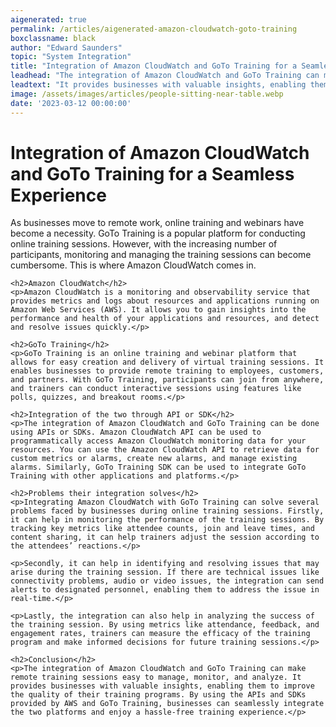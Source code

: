 ```yaml
---
aigenerated: true
permalink: /articles/aigenerated-amazon-cloudwatch-goto-training
boxclassname: black
author: "Edward Saunders"
topic: "System Integration"
title: "Integration of Amazon CloudWatch and GoTo Training for a Seamless Experience"
leadhead: "The integration of Amazon CloudWatch and GoTo Training can make remote training sessions easy to manage, monitor, and analyze"
leadtext: "It provides businesses with valuable insights, enabling them to improve the quality of their training programs. By using the APIs and SDKs provided by AWS and GoTo Training, businesses can seamlessly integrate the two platforms and enjoy a hassle-free training experience."
image: /assets/images/articles/people-sitting-near-table.webp
date: '2023-03-12 00:00:00'
---
```

<div class="arttext">	<h1>Integration of Amazon CloudWatch and GoTo Training for a Seamless Experience</h1>
	<p>As businesses move to remote work, online training and webinars have become a necessity. GoTo Training is a popular platform for conducting online training sessions. However, with the increasing number of participants, monitoring and managing the training sessions can become cumbersome. This is where Amazon CloudWatch comes in.</p>

	<h2>Amazon CloudWatch</h2>
	<p>Amazon CloudWatch is a monitoring and observability service that provides metrics and logs about resources and applications running on Amazon Web Services (AWS). It allows you to gain insights into the performance and health of your applications and resources, and detect and resolve issues quickly.</p>

	<h2>GoTo Training</h2>
	<p>GoTo Training is an online training and webinar platform that allows for easy creation and delivery of virtual training sessions. It enables businesses to provide remote training to employees, customers, and partners. With GoTo Training, participants can join from anywhere, and trainers can conduct interactive sessions using features like polls, quizzes, and breakout rooms.</p>

	<h2>Integration of the two through API or SDK</h2>
	<p>The integration of Amazon CloudWatch and GoTo Training can be done using APIs or SDKs. Amazon CloudWatch API can be used to programmatically access Amazon CloudWatch monitoring data for your resources. You can use the Amazon CloudWatch API to retrieve data for custom metrics or alarms, create new alarms, and manage existing alarms. Similarly, GoTo Training SDK can be used to integrate GoTo Training with other applications and platforms.</p>

	<h2>Problems their integration solves</h2>
	<p>Integrating Amazon CloudWatch with GoTo Training can solve several problems faced by businesses during online training sessions. Firstly, it can help in monitoring the performance of the training sessions. By tracking key metrics like attendee counts, join and leave times, and content sharing, it can help trainers adjust the session according to the attendees’ reactions.</p>

	<p>Secondly, it can help in identifying and resolving issues that may arise during the training session. If there are technical issues like connectivity problems, audio or video issues, the integration can send alerts to designated personnel, enabling them to address the issue in real-time.</p>

	<p>Lastly, the integration can also help in analyzing the success of the training session. By using metrics like attendance, feedback, and engagement rates, trainers can measure the efficacy of the training program and make informed decisions for future training sessions.</p>

	<h2>Conclusion</h2>
	<p>The integration of Amazon CloudWatch and GoTo Training can make remote training sessions easy to manage, monitor, and analyze. It provides businesses with valuable insights, enabling them to improve the quality of their training programs. By using the APIs and SDKs provided by AWS and GoTo Training, businesses can seamlessly integrate the two platforms and enjoy a hassle-free training experience.</p>
</div>